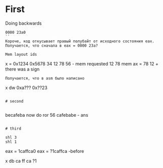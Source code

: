 # First

Doing backwards
```
0000 23a0
``
Короче, код откусывает правый полубайт от исходного состояния eax. Получается, что сначала в eax = 0000 23a?

Mem layout ids
```
x = 0x1234 0x5678
34 12 78 56 - mem
requested 12 78 mem
ax = 78 12 + there was a sign
```
Получается, что в asm было написано
```
x dw 0xa??? 0x??23
```

# second


```
becafeba now do ror 56
cafebabe - ans
```

# third

shl 3
shl 1
```
eax = 1caffca0
eax = ?1caffca -before

x db ca ff ca ?1
```